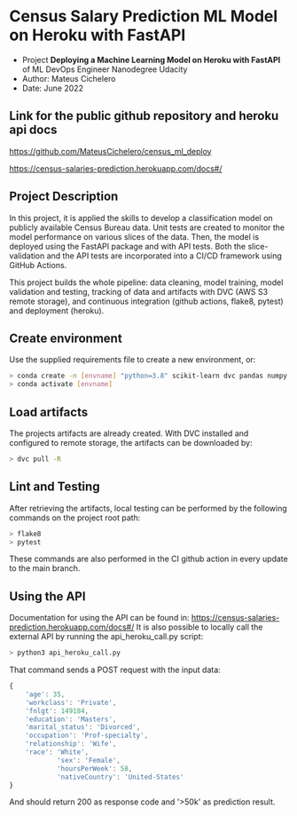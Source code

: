 # Census Salary Prediction ML Model on Heroku with FastAPI

- Project **Deploying a Machine Learning Model on Heroku with FastAPI** of ML DevOps Engineer Nanodegree Udacity
- Author: Mateus Cichelero
- Date: June 2022

## Link for the public github repository and heroku api docs

https://github.com/MateusCichelero/census_ml_deploy

https://census-salaries-prediction.herokuapp.com/docs#/

## Project Description

In this project, it is applied the skills to develop a classification model on publicly available Census Bureau data. Unit tests are created to monitor the model performance on various slices of the data. Then, the model is deployed using the FastAPI package and with API tests. Both the slice-validation and the API tests are incorporated into a CI/CD framework using GitHub Actions.

This project builds the whole pipeline: data cleaning, model training, model validation and testing, tracking of data and artifacts with DVC (AWS S3 remote storage), and continuous integration (github actions, flake8, pytest) and deployment (heroku).

## Create environment
Use the supplied requirements file to create a new environment, or:

```bash
> conda create -n [envname] "python=3.8" scikit-learn dvc pandas numpy pytest jupyter jupyterlab fastapi uvicorn -c conda-forge
> conda activate [envname]
```

## Load artifacts
The projects artifacts are already created. With DVC installed and configured to remote storage, the artifacts can be downloaded by: 

```bash
> dvc pull -R
```

## Lint and Testing
After retrieving the artifacts, local testing can be performed by the following commands on the project root path: 

```bash
> flake8
> pytest
```

These commands are also performed in the CI github action in every update to the main branch.

## Using the API
Documentation for using the API can be found in: https://census-salaries-prediction.herokuapp.com/docs#/
It is also possible to locally call the external API by running the api_heroku_call.py script:

```bash
> python3 api_heroku_call.py
```

That command sends a POST request with the input data:

```js
{
    'age': 35,
    'workclass': 'Private',
    'fnlgt': 149184,
    'education': 'Masters',
    'marital_status': 'Divorced',
    'occupation': 'Prof-specialty',
    'relationship': 'Wife',
    'race': 'White',
            'sex': 'Female',
            'hoursPerWeek': 58,
            'nativeCountry': 'United-States'
}
```

And should return 200 as response code and '>50k' as prediction result.
